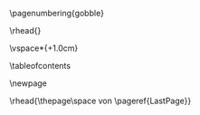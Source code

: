 \pagenumbering{gobble}

\rhead{}

\vspace*{+1.0cm}

\tableofcontents

\newpage

\rhead{\thepage\space von \pageref{LastPage}}
